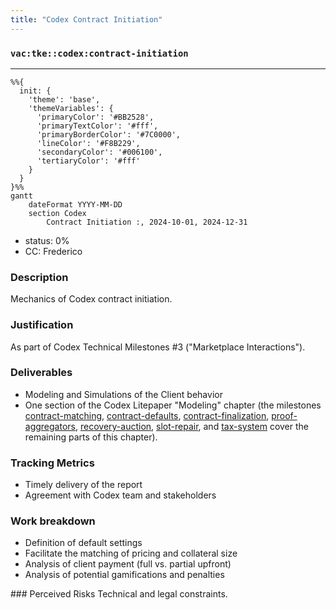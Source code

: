 ```yaml
---
title: "Codex Contract Initiation"
---
```

### `vac:tke::codex:contract-initiation`
---

```mermaid
%%{ 
  init: { 
    'theme': 'base', 
    'themeVariables': { 
      'primaryColor': '#BB2528', 
      'primaryTextColor': '#fff', 
      'primaryBorderColor': '#7C0000', 
      'lineColor': '#F8B229', 
      'secondaryColor': '#006100', 
      'tertiaryColor': '#fff' 
    } 
  } 
}%%
gantt
	dateFormat YYYY-MM-DD
	section Codex
		Contract Initiation :, 2024-10-01, 2024-12-31
```

- status: 0%
- CC: Frederico

### Description
Mechanics of Codex contract initiation.

### Justification
As part of Codex Technical Milestones #3 ("Marketplace Interactions").

### Deliverables
- Modeling and Simulations of the Client behavior
- One section of the Codex Litepaper "Modeling" chapter (the milestones [contract-matching](contract-matching.md), [contract-defaults](contract-defaults.md), [contract-finalization](contract-finalization.md), [proof-aggregators](proof-aggregators.md), [recovery-auction](recovery-auction.md), [slot-repair](slot-repair.md), and [tax-system](tax-system.md) cover the remaining parts of this chapter).

### Tracking Metrics
- Timely delivery of the report
- Agreement with Codex team and stakeholders

### Work breakdown
- Definition of default settings
- Facilitate the matching of pricing and collateral size
- Analysis of client payment (full vs. partial upfront)
- Analysis of potential gamifications and penalties

### Perceived Risks
Technical and legal constraints.
